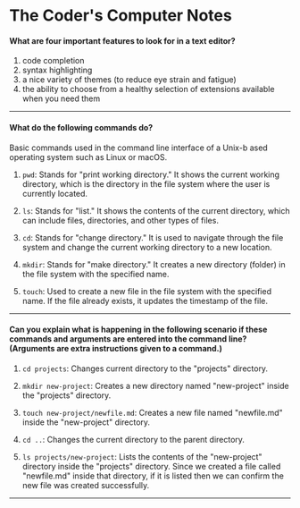 # The Coder's Computer Notes

#### What are four important features to look for in a text editor?

1. code completion
2. syntax highlighting
3. a nice variety of themes (to reduce eye strain and fatigue)
4. the ability to choose from a healthy selection of extensions available when you need them

***

#### What do the following commands do?
Basic commands used in the command line interface of a Unix-b ased operating system such as Linux or macOS. 

1. `pwd`: Stands for "print working directory." It shows the current working directory, which is the directory in the file system where the user is currently located.

2. `ls`: Stands for "list." It shows the contents of the current directory, which can include files, directories, and other types of files.

3. `cd`: Stands for "change directory." It is used to navigate through the file system and change the current working directory to a new location.

4. `mkdir`: Stands for "make directory." It creates a new directory (folder) in the file system with the specified name.

5. `touch`: Used to create a new file in the file system with the specified name. If the file already exists, it updates the timestamp of the file.

***

#### Can you explain what is happening in the following scenario if these commands and arguments are entered into the command line? (Arguments are extra instructions given to a command.)

1. `cd projects`: Changes current directory to the "projects" directory.

2. `mkdir new-project`: Creates a new directory named "new-project" inside the "projects" directory.

3. `touch new-project/newfile.md`: Creates a new file named "newfile.md" inside the "new-project" directory.

4. `cd ..`: Changes the current directory to the parent directory.

5. `ls projects/new-project`: Lists the contents of the "new-project" directory inside the "projects" directory. Since we created a file called "newfile.md" inside that directory, if it is listed then we can confirm the new file was created successfully.

***
